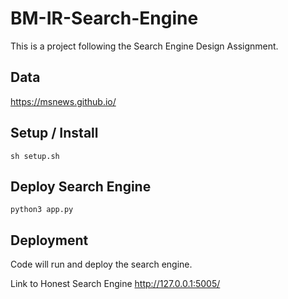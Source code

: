 # BM-IR-Search-Engine

This is a project following the Search Engine Design Assignment.

## Data

https://msnews.github.io/

## Setup / Install

`sh setup.sh`

## Deploy Search Engine

`python3 app.py`

## Deployment

Code will run and deploy the search engine.

Link to Honest Search Engine
http://127.0.0.1:5005/
